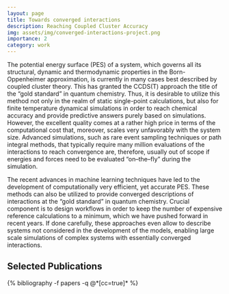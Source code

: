 ```yaml
---
layout: page
title: Towards converged interactions
description: Reaching Coupled Cluster Accuracy
img: assets/img/converged-interactions-project.png
importance: 2
category: work
---
```


The potential energy surface (PES) of a system, which governs all its structural, dynamic and thermodynamic properties in the Born-Oppenheimer approximation, is currently in many cases best described by coupled cluster theory.
This has granted the CCDS(T) approach the title of the “gold standard” in quantum chemistry.
Thus, it is desirable to utilize this method not only in the realm of static single-point calculations, but also for finite temperature dynamical simulations in order to reach chemical accuracy and provide predictive answers purely based on simulations.
However, the excellent quality comes at a rather high price in terms of the computational cost that, moreover, scales very unfavorably with the system size.
Advanced simulations, such as rare event sampling techniques or path integral methods, that typically require many million evaluations of the interactions to reach convergence are, therefore, usually out of scope if energies and forces need to be evaluated “on–the–fly” during the simulation.

The recent advances in machine learning techniques have led to the development of computationally very efficient, yet accurate PES.
These methods can also be utilized to provide converged descriptions of interactions at the “gold standard” in quantum chemistry.
Crucial component is to design workflows in order to keep the number of expensive reference calculations to a minimum, which we have pushed forward in recent years.
If done carefully, these approaches even allow to describe systems not considered in the development of the models, enabling large scale simulations of complex systems with essentially converged interactions.

<div class="publications">
  <h2>Selected Publications</h2>
  {% bibliography -f papers -q @*[cc=true]* %}
</div>
